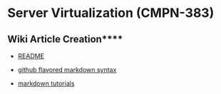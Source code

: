 # Server Virtualization (CMPN-383)
## Wiki Article Creation****


* [README](/README)

* [github flavored markdown syntax](https://github.com/adam-p/markdown-here/wiki/Markdown-Cheatsheet)

* [markdown tutorials](http://www.markdowntutorial.com/)
